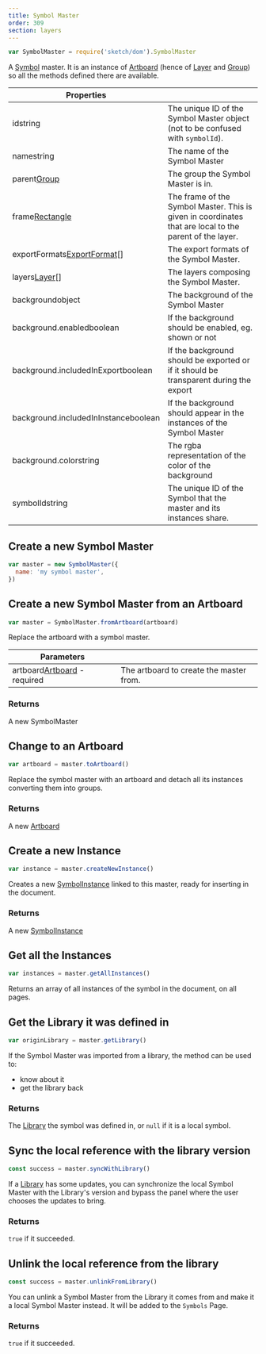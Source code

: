 ```yaml
---
title: Symbol Master
order: 309
section: layers
---
```


```javascript
var SymbolMaster = require('sketch/dom').SymbolMaster
```

A [Symbol](https://www.sketchapp.com/docs/symbols/) master. It is an instance of [Artboard](#artboard) (hence of [Layer](#layer) and [Group](#group)) so all the methods defined there are available.

| Properties                                                                 |                                                                                                         |
| -------------------------------------------------------------------------- | ------------------------------------------------------------------------------------------------------- |
| id<span class="arg-type">string</span>                                     | The unique ID of the Symbol Master object (not to be confused with `symbolId`).                         |
| name<span class="arg-type">string</span>                                   | The name of the Symbol Master                                                                           |
| parent<span class="arg-type">[Group](#group)</span>                        | The group the Symbol Master is in.                                                                      |
| frame<span class="arg-type">[Rectangle](#rectangle)</span>                 | The frame of the Symbol Master. This is given in coordinates that are local to the parent of the layer. |
| exportFormats<span class="arg-type">[ExportFormat](#export-format)[]</span> | The export formats of the Symbol Master.                                                                |
| layers<span class="arg-type">[Layer](#layer)[]</span>                      | The layers composing the Symbol Master.                                                                 |
| background<span class="arg-type">object</span>                             | The background of the Symbol Master                                                                     |
| background.enabled<span class="arg-type">boolean</span>                    | If the background should be enabled, eg. shown or not                                                   |
| background.includedInExport<span class="arg-type">boolean</span>           | If the background should be exported or if it should be transparent during the export                   |
| background.includedInInstance<span class="arg-type">boolean</span>         | If the background should appear in the instances of the Symbol Master                                   |
| background.color<span class="arg-type">string</span>                       | The rgba representation of the color of the background                                                  |
| symbolId<span class="arg-type">string</span>                               | The unique ID of the Symbol that the master and its instances share.                                    |

## Create a new Symbol Master

```javascript
var master = new SymbolMaster({
  name: 'my symbol master',
})
```

## Create a new Symbol Master from an Artboard

```javascript
var master = SymbolMaster.fromArtboard(artboard)
```

Replace the artboard with a symbol master.

| Parameters                                                             |                                         |
| ---------------------------------------------------------------------- | --------------------------------------- |
| artboard<span class="arg-type">[Artboard](#artboard) - required</span> | The artboard to create the master from. |

### Returns

A new SymbolMaster

## Change to an Artboard

```javascript
var artboard = master.toArtboard()
```

Replace the symbol master with an artboard and detach all its instances converting them into groups.

### Returns

A new [Artboard](#artboard)

## Create a new Instance

```javascript
var instance = master.createNewInstance()
```

Creates a new [SymbolInstance](#symbol-instance) linked to this master, ready for inserting in the document.

### Returns

A new [SymbolInstance](#symbol-instance)

## Get all the Instances

```javascript
var instances = master.getAllInstances()
```

Returns an array of all instances of the symbol in the document, on all pages.

## Get the Library it was defined in

```javascript
var originLibrary = master.getLibrary()
```

If the Symbol Master was imported from a library, the method can be used to:

- know about it
- get the library back

### Returns

The [Library](#library) the symbol was defined in, or `null` if it is a local symbol.

## Sync the local reference with the library version

```javascript
const success = master.syncWithLibrary()
```

If a [Library](#library) has some updates, you can synchronize the local Symbol Master with the Library's version and bypass the panel where the user chooses the updates to bring.

### Returns

`true` if it succeeded.

## Unlink the local reference from the library

```javascript
const success = master.unlinkFromLibrary()
```

You can unlink a Symbol Master from the Library it comes from and make it a local Symbol Master instead. It will be added to the `Symbols` Page.

### Returns

`true` if it succeeded.
